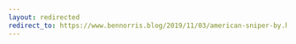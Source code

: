 ```yaml
---
layout: redirected
redirect_to: https://www.bennorris.blog/2019/11/03/american-sniper-by.html
---
```

